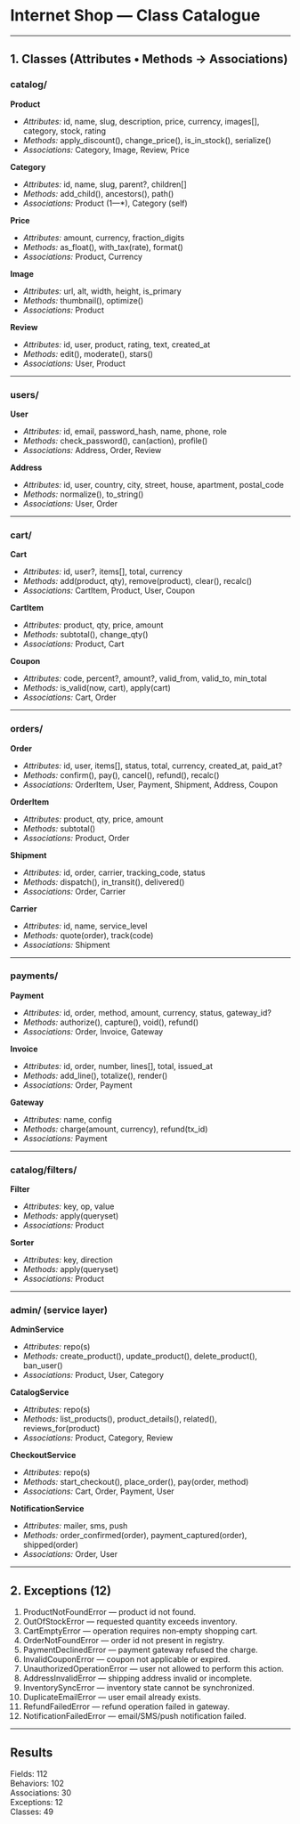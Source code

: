 # Internet Shop — Class Catalogue

---

## 1. Classes (Attributes • Methods → Associations)

### catalog/
**Product**  
- *Attributes:* id, name, slug, description, price, currency, images[], category, stock, rating  
- *Methods:* apply_discount(), change_price(), is_in_stock(), serialize()  
- *Associations:* Category, Image, Review, Price

**Category**  
- *Attributes:* id, name, slug, parent?, children[]  
- *Methods:* add_child(), ancestors(), path()  
- *Associations:* Product (1—*), Category (self)

**Price**  
- *Attributes:* amount, currency, fraction_digits  
- *Methods:* as_float(), with_tax(rate), format()  
- *Associations:* Product, Currency

**Image**  
- *Attributes:* url, alt, width, height, is_primary  
- *Methods:* thumbnail(), optimize()  
- *Associations:* Product

**Review**  
- *Attributes:* id, user, product, rating, text, created_at  
- *Methods:* edit(), moderate(), stars()  
- *Associations:* User, Product

---

### users/
**User**  
- *Attributes:* id, email, password_hash, name, phone, role  
- *Methods:* check_password(), can(action), profile()  
- *Associations:* Address, Order, Review

**Address**  
- *Attributes:* id, user, country, city, street, house, apartment, postal_code  
- *Methods:* normalize(), to_string()  
- *Associations:* User, Order

---

### cart/
**Cart**  
- *Attributes:* id, user?, items[], total, currency  
- *Methods:* add(product, qty), remove(product), clear(), recalc()  
- *Associations:* CartItem, Product, User, Coupon

**CartItem**  
- *Attributes:* product, qty, price, amount  
- *Methods:* subtotal(), change_qty()  
- *Associations:* Product, Cart

**Coupon**  
- *Attributes:* code, percent?, amount?, valid_from, valid_to, min_total  
- *Methods:* is_valid(now, cart), apply(cart)  
- *Associations:* Cart, Order

---

### orders/
**Order**  
- *Attributes:* id, user, items[], status, total, currency, created_at, paid_at?  
- *Methods:* confirm(), pay(), cancel(), refund(), recalc()  
- *Associations:* OrderItem, User, Payment, Shipment, Address, Coupon

**OrderItem**  
- *Attributes:* product, qty, price, amount  
- *Methods:* subtotal()  
- *Associations:* Product, Order

**Shipment**  
- *Attributes:* id, order, carrier, tracking_code, status  
- *Methods:* dispatch(), in_transit(), delivered()  
- *Associations:* Order, Carrier

**Carrier**  
- *Attributes:* id, name, service_level  
- *Methods:* quote(order), track(code)  
- *Associations:* Shipment

---

### payments/
**Payment**  
- *Attributes:* id, order, method, amount, currency, status, gateway_id?  
- *Methods:* authorize(), capture(), void(), refund()  
- *Associations:* Order, Invoice, Gateway

**Invoice**  
- *Attributes:* id, order, number, lines[], total, issued_at  
- *Methods:* add_line(), totalize(), render()  
- *Associations:* Order, Payment

**Gateway**  
- *Attributes:* name, config  
- *Methods:* charge(amount, currency), refund(tx_id)  
- *Associations:* Payment

---

### catalog/filters/
**Filter**  
- *Attributes:* key, op, value  
- *Methods:* apply(queryset)  
- *Associations:* Product

**Sorter**  
- *Attributes:* key, direction  
- *Methods:* apply(queryset)  
- *Associations:* Product

---

### admin/ (service layer)
**AdminService**  
- *Attributes:* repo(s)  
- *Methods:* create_product(), update_product(), delete_product(), ban_user()  
- *Associations:* Product, User, Category

**CatalogService**  
- *Attributes:* repo(s)  
- *Methods:* list_products(), product_details(), related(), reviews_for(product)  
- *Associations:* Product, Category, Review

**CheckoutService**  
- *Attributes:* repo(s)  
- *Methods:* start_checkout(), place_order(), pay(order, method)  
- *Associations:* Cart, Order, Payment, User

**NotificationService**  
- *Attributes:* mailer, sms, push  
- *Methods:* order_confirmed(order), payment_captured(order), shipped(order)  
- *Associations:* Order, User

---

## 2. Exceptions (12)

1. ProductNotFoundError — product id not found.  
2. OutOfStockError — requested quantity exceeds inventory.  
3. CartEmptyError — operation requires non‑empty shopping cart.  
4. OrderNotFoundError — order id not present in registry.  
5. PaymentDeclinedError — payment gateway refused the charge.  
6. InvalidCouponError — coupon not applicable or expired.  
7. UnauthorizedOperationError — user not allowed to perform this action.  
8. AddressInvalidError — shipping address invalid or incomplete.  
9. InventorySyncError — inventory state cannot be synchronized.  
10. DuplicateEmailError — user email already exists.  
11. RefundFailedError — refund operation failed in gateway.  
12. NotificationFailedError — email/SMS/push notification failed.

---

## Results

Fields: 112  
Behaviors: 102  
Associations: 30  
Exceptions: 12  
Classes: 49

